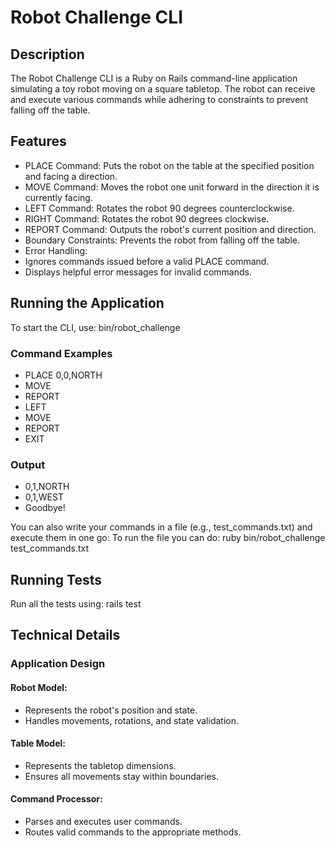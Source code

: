 # Robot Challenge CLI
## Description
The Robot Challenge CLI is a Ruby on Rails command-line application simulating a toy robot moving on a square tabletop. The robot can receive and execute various commands while adhering to constraints to prevent falling off the table.

## Features
* PLACE Command: Puts the robot on the table at the specified position and facing a direction.
* MOVE Command: Moves the robot one unit forward in the direction it is currently facing.
* LEFT Command: Rotates the robot 90 degrees counterclockwise.
* RIGHT Command: Rotates the robot 90 degrees clockwise.
* REPORT Command: Outputs the robot's current position and direction.
* Boundary Constraints: Prevents the robot from falling off the table.
* Error Handling:
* Ignores commands issued before a valid PLACE command.
* Displays helpful error messages for invalid commands.

## Running the Application

To start the CLI, use: bin/robot_challenge

### Command Examples

* PLACE 0,0,NORTH
* MOVE
* REPORT
* LEFT
* MOVE
* REPORT
* EXIT

### Output

* 0,1,NORTH
* 0,1,WEST
* Goodbye!

You can also write your commands in a file (e.g., test_commands.txt) and execute them in one go:
To run the file you can do: ruby bin/robot_challenge test_commands.txt

## Running Tests

Run all the tests using: rails test

## Technical Details

### Application Design

#### Robot Model:
* Represents the robot's position and state.
* Handles movements, rotations, and state validation.
 
#### Table Model:
* Represents the tabletop dimensions.
* Ensures all movements stay within boundaries.

#### Command Processor:
* Parses and executes user commands.
* Routes valid commands to the appropriate methods.
